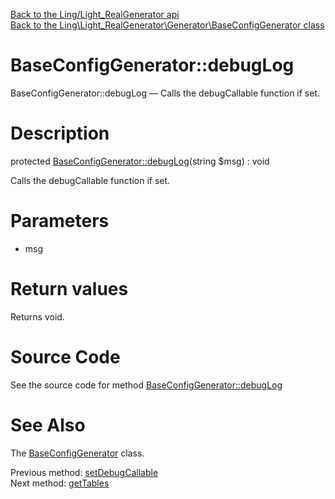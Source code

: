 [Back to the Ling/Light_RealGenerator api](https://github.com/lingtalfi/Light_RealGenerator/blob/master/doc/api/Ling/Light_RealGenerator.md)<br>
[Back to the Ling\Light_RealGenerator\Generator\BaseConfigGenerator class](https://github.com/lingtalfi/Light_RealGenerator/blob/master/doc/api/Ling/Light_RealGenerator/Generator/BaseConfigGenerator.md)


BaseConfigGenerator::debugLog
================



BaseConfigGenerator::debugLog — Calls the debugCallable function if set.




Description
================


protected [BaseConfigGenerator::debugLog](https://github.com/lingtalfi/Light_RealGenerator/blob/master/doc/api/Ling/Light_RealGenerator/Generator/BaseConfigGenerator/debugLog.md)(string $msg) : void




Calls the debugCallable function if set.




Parameters
================


- msg

    


Return values
================

Returns void.








Source Code
===========
See the source code for method [BaseConfigGenerator::debugLog](https://github.com/lingtalfi/Light_RealGenerator/blob/master/Generator/BaseConfigGenerator.php#L86-L91)


See Also
================

The [BaseConfigGenerator](https://github.com/lingtalfi/Light_RealGenerator/blob/master/doc/api/Ling/Light_RealGenerator/Generator/BaseConfigGenerator.md) class.

Previous method: [setDebugCallable](https://github.com/lingtalfi/Light_RealGenerator/blob/master/doc/api/Ling/Light_RealGenerator/Generator/BaseConfigGenerator/setDebugCallable.md)<br>Next method: [getTables](https://github.com/lingtalfi/Light_RealGenerator/blob/master/doc/api/Ling/Light_RealGenerator/Generator/BaseConfigGenerator/getTables.md)<br>

